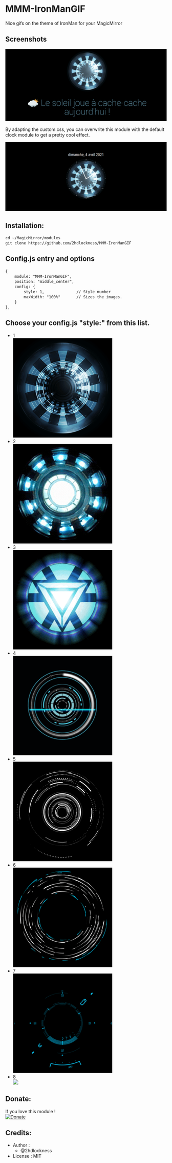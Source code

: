 # MMM-IronManGIF
Nice gifs on the theme of IronMan for your MagicMirror

## Screenshots
![](https://github.com/2hdlockness/MMM-IronManGIF/blob/main/Resources/screenshot.png)


By adapting the custom.css, you can overwrite this module with the default clock module to get a pretty cool effect.
<br>

![](https://github.com/2hdlockness/MMM-IronManGIF/blob/main/Resources/screenshot_1.png)

## Installation:
```
cd ~/MagicMirror/modules
git clone https://github.com/2hdlockness/MMM-IronManGIF
```

## Config.js entry and options

```
{
    module: "MMM-IronManGIF",
    position: "middle_center",
    config: {
        style: 1,              // Style number
        maxWidth: "100%"       // Sizes the images. 
    }
},
```

## Choose your config.js "style:" from this list.

*  1<br>
![](https://github.com/2hdlockness/MMM-IronManGIF/blob/main/Resources/1.gif)
*  2<br>
![](https://github.com/2hdlockness/MMM-IronManGIF/blob/main/Resources/2.gif)
*  3<br>
![](https://github.com/2hdlockness/MMM-IronManGIF/blob/main/Resources/3.gif)
*  4<br>
![](https://github.com/2hdlockness/MMM-IronManGIF/blob/main/Resources/4.gif)
*  5<br>
![](https://github.com/2hdlockness/MMM-IronManGIF/blob/main/Resources/5.gif)
*  6<br>
![](https://github.com/2hdlockness/MMM-IronManGIF/blob/main/Resources/6.gif)
*  7<br>
![](https://github.com/2hdlockness/MMM-IronManGIF/blob/main/Resources/7.gif)
*  8<br>
![](https://github.com/2hdlockness/MMM-IronManGIF/blob/main/Resources/8.gif)

## Donate:
If you love this module !<br>
[![Donate](https://img.shields.io/badge/Donate-PayPal-green.svg)](https://www.paypal.com/donate?hosted_button_id=DQW6PLJLDDB8L)


## Credits:
- Author :
  - @2hdlockness
- License : MIT
